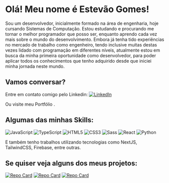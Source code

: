 # Olá! Meu nome é Estevão Gomes!

Sou um desenvolvedor, inicialmente formado na área de engenharia, hoje cursando Sistemas de Computação. Estou estudando e procurando me tornar o melhor programador que posso ser, enquanto aprendo cada vez mais sobre o mundo do desenvolvimento. 
Embora já tenha tido experiências no mercado de trabalho como engenheiro, tendo inclusive muitas destas vezes lidado com programação em diferentes níveis, atualmente estou em busca da minha primeira oportunidade como desenvolvedor, para poder aplicar todos os conhecimentos que tenho adquirido desde que iniciei minha jornada neste mundo.

## Vamos conversar?
Entre em contato comigo pelo Linkedin:
[![LinkedIn](https://img.shields.io/badge/LinkedIn-000?style=for-the-badge&logo=linkedin&logoColor=0E76A8)](https://www.linkedin.com/in/estevao-gomes-pereira/)

Ou visite meu <a src="https://estevao-gomes.dev">Portfólio </a>.



## Algumas das minhas Skills:
![JavaScript](https://img.shields.io/badge/JavaScript-000?style=for-the-badge&logo=javascript)
![TypeScript](https://img.shields.io/badge/TypeScript-000?style=for-the-badge&logo=typescript)
![HTML5](https://img.shields.io/badge/HTML5-000?style=for-the-badge&logo=html5)
![CSS3](https://img.shields.io/badge/CSS3-000?style=for-the-badge&logo=css3&logoColor=264CE4)
![Sass](https://img.shields.io/badge/Sass-000?style=for-the-badge&logo=sass)
![React](https://img.shields.io/badge/React-000?style=for-the-badge&logo=react)
![Python](https://img.shields.io/badge/Python-000?style=for-the-badge&logo=python)

E também tenho trabalhos utilizando tecnologias como NextJS, TailwindCSS, Firebase, entre outras.

## Se quiser veja alguns dos meus projetos:

[![Repo Card](https://github-readme-stats.vercel.app/api/pin/?username=estevao-gomes&repo=HouseHold&bg_color=000&border_color=30A3DC&show_icons=true&icon_color=30A3DC&title_color=E94D5F&text_color=FFF)](https://github.com/estevao-gomes/HouseHold)
[![Repo Card](https://github-readme-stats.vercel.app/api/pin/?username=estevao-gomes&repo=fernanda-santos-new&bg_color=000&border_color=30A3DC&show_icons=true&icon_color=30A3DC&title_color=E94D5F&text_color=FFF)](https://github.com/estevao-gomes/fernanda-santos-new)
[![Repo Card](https://github-readme-stats.vercel.app/api/pin/?username=estevao-gomes&repo=rick-and-morty-database&bg_color=000&border_color=30A3DC&show_icons=true&icon_color=30A3DC&title_color=E94D5F&text_color=FFF)](https://github.com/estevao-gomes/rick-and-morty-database)



